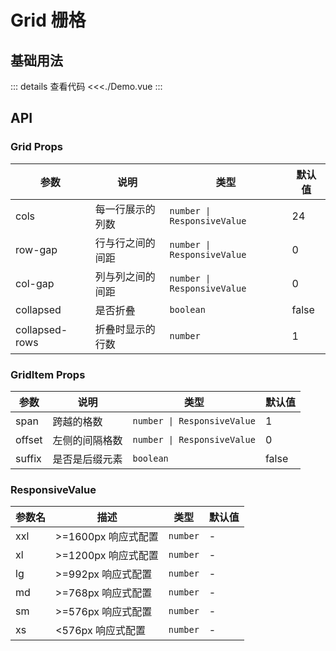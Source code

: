 # Grid 栅格

<script setup>
import Demo from './Demo.vue'
</script>

## 基础用法

<Demo1></Demo1>
::: details 查看代码
<<<./Demo.vue
:::

## API

### Grid Props

| 参数          | 说明                 | 类型                      | 默认值    |
|------------------|----------------------|--------------------------|----------|
| cols             | 每一行展示的列数      | `number \| ResponsiveValue` | 24       |
| row-gap          | 行与行之间的间距       | `number \| ResponsiveValue` | 0        |
| col-gap          | 列与列之间的间距       | `number \| ResponsiveValue` | 0        |
| collapsed         | 是否折叠              | `boolean`                | false    |
| collapsed-rows    | 折叠时显示的行数       | `number`                 | 1        |

### GridItem Props

| 参数  | 说明           | 类型                      | 默认值   |
|---------|----------------|--------------------------|----------|
| span    | 跨越的格数      | `number \| ResponsiveValue` | 1        |
| offset  | 左侧的间隔格数  | `number \| ResponsiveValue` | 0        |
| suffix  | 是否是后缀元素  | `boolean`                | false    |

### ResponsiveValue

| 参数名 | 描述                   | 类型     | 默认值 |
|--------|------------------------|----------|--------|
| xxl    | \>=1600px 响应式配置    | `number` | -      |
| xl     | \>=1200px 响应式配置    | `number` | -      |
| lg     | \>=992px 响应式配置     | `number` | -      |
| md     | \>=768px 响应式配置     | `number` | -      |
| sm     | \>=576px 响应式配置     | `number` | -      |
| xs     | <576px 响应式配置       | `number` | -      |
